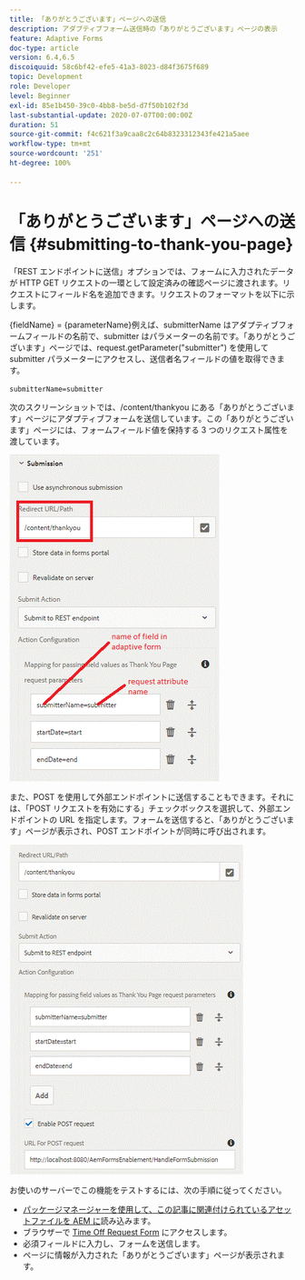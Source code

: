 ```yaml
---
title: 「ありがとうございます」ページへの送信
description: アダプティブフォーム送信時の「ありがとうございます」ページの表示
feature: Adaptive Forms
doc-type: article
version: 6.4,6.5
discoiquuid: 58c6bf42-efe5-41a3-8023-d84f3675f689
topic: Development
role: Developer
level: Beginner
exl-id: 85e1b450-39c0-4bb8-be5d-d7f50b102f3d
last-substantial-update: 2020-07-07T00:00:00Z
duration: 51
source-git-commit: f4c621f3a9caa8c2c64b8323312343fe421a5aee
workflow-type: tm+mt
source-wordcount: '251'
ht-degree: 100%

---
```


# 「ありがとうございます」ページへの送信 {#submitting-to-thank-you-page}

「REST エンドポイントに送信」オプションでは、フォームに入力されたデータが HTTP GET リクエストの一環として設定済みの確認ページに渡されます。リクエストにフィールド名を追加できます。リクエストのフォーマットを以下に示します。

\{fieldName\} = \{parameterName\}例えば、submitterName はアダプティブフォームフィールドの名前で、submitter はパラメーターの名前です。「ありがとうございます」ページでは、request.getParameter(&quot;submitter&quot;) を使用して submitter パラメーターにアクセスし、送信者名フィールドの値を取得できます。

`submitterName=submitter`

次のスクリーンショットでは、/content/thankyou にある「ありがとうございます」ページにアダプティブフォームを送信しています。この「ありがとうございます」ページには、フォームフィールド値を保持する 3 つのリクエスト属性を渡しています。

![「ありがとうございます」ページ](assets/thankyoupage.gif)

また、POST を使用して外部エンドポイントに送信することもできます。それには、「POST リクエストを有効にする」チェックボックスを選択して、外部エンドポイントの URL を指定します。フォームを送信すると、「ありがとうございます」ページが表示され、POST エンドポイントが同時に呼び出されます。

![設定の取得](assets/capture.gif)

お使いのサーバーでこの機能をテストするには、次の手順に従ってください。

* [パッケージマネージャーを使用して、この記事に関連付けられているアセットファイルを AEM に](assets/submittingtorestendpoint.zip)読み込みます。
* ブラウザーで [Time Off Request Form](http://localhost:4502/content/dam/formsanddocuments/helpx/timeoffrequestform/jcr:content?wcmmode=disabled) にアクセスします。
* 必須フィールドに入力し、フォームを送信します。
* ページに情報が入力された「ありがとうございます」ページが表示されます。

